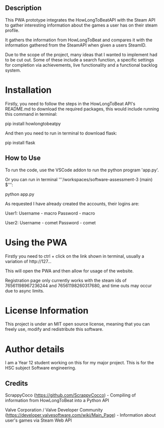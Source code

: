 ## Description
This PWA prototype integrates the HowLongToBeatAPI with the Steam API to gather interesting information about the games a user has on their steam profile.

It gathers the information from HowLongToBeat and compares it with the information gathered from the SteamAPI when given a users SteamID.

Due to the scope of the project, many ideas that I wanted to implement had to be cut out. Some of these include a search function, a specific settings for completion via achievements, live functionality and a functional backlog system.

# Installation

Firstly, you need to follow the steps in the HowLongToBeat API's README.md to download the required packages, this would include running this command in terminal:

pip install howlongtobeatpy

And then you need to run in terminal to download flask:

pip install flask

## How to Use

To run the code, use the VSCode addon to run the python program 'app.py'.

Or you can run in terminal '''/workspaces/software-assessment-3 (main) $''':

python app.py

As requested I have already created the accounts, their logins are:

User1:
Username - macro
Password - macro

User2:
Username - comet
Password - comet
# Using the PWA

Firstly you need to ctrl + click on the link shown in terminal, usually a variation of http://127...

This will open the PWA and then allow for usage of the website.

Registration page only currently works with the steam ids of 76561198967236244 and 76561198260317680, and time outs may occur due to async limits.

# License Information

This project is under an MIT open source license, meaning that you can freely use, modify and redistribute this software.

# Author details

I am a Year 12 student working on this for my major project. This is for the HSC subject Software engineering.

## Credits

ScrappyCoco (https://github.com/ScrappyCocco) - Compiling of information from HowLongToBeat into a Python API 

Valve Corporation / Valve Developer Community (https://developer.valvesoftware.com/wiki/Main_Page) - Information about user's games via Steam Web API
